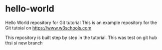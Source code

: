 # hello-world
Hello World repository for Git tutorial
This is an example repository for the Git tutoial on https://www.w3schools.com

This repository is built step by step in the tutorial.
This was test on git hub
thsi si new branch